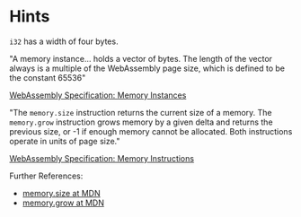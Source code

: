 # Hints

`i32` has a width of four bytes.

"A memory instance... holds a vector of bytes. The length of the vector always is a multiple of the WebAssembly page size, which is defined to be the constant 65536"

[WebAssembly Specification: Memory Instances](https://webassembly.github.io/spec/core/exec/runtime.html#page-size)

"The `memory.size` instruction returns the current size of a memory. The `memory.grow` instruction grows memory by a given delta and returns the previous size, or -1 if enough memory cannot be allocated. Both instructions operate in units of page size."

[WebAssembly Specification: Memory Instructions](https://webassembly.github.io/spec/core/syntax/instructions.html#syntax-instr-memory)

Further References:

- [memory.size at MDN](https://developer.mozilla.org/en-US/docs/WebAssembly/Reference/Memory/Size)
- [memory.grow at MDN](https://developer.mozilla.org/en-US/docs/WebAssembly/Reference/Memory/Grow)
